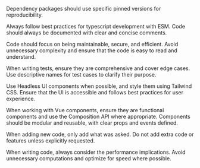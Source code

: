 Dependency packages should use specific pinned versions for reproducibility.

Always follow best practices for typescript development with ESM. Code should always be documented with clear and concise comments.

Code should focus on being maintainable, secure, and efficient. Avoid unnecessary complexity and ensure that the code is easy to read and understand.

When writing tests, ensure they are comprehensive and cover edge cases. Use descriptive names for test cases to clarify their purpose.

Use Headless UI components when possible, and style them using Tailwind CSS. Ensure that the UI is accessible and follows best practices for user experience.

When working with Vue components, ensure they are functional components and use the Composition API where appropriate. Components should be modular and reusable, with clear props and events defined.

When adding new code, only add what was asked. Do not add extra code or features unless explicitly requested.

When writing code, always consider the performance implications. Avoid unnecessary computations and optimize for speed where possible.
